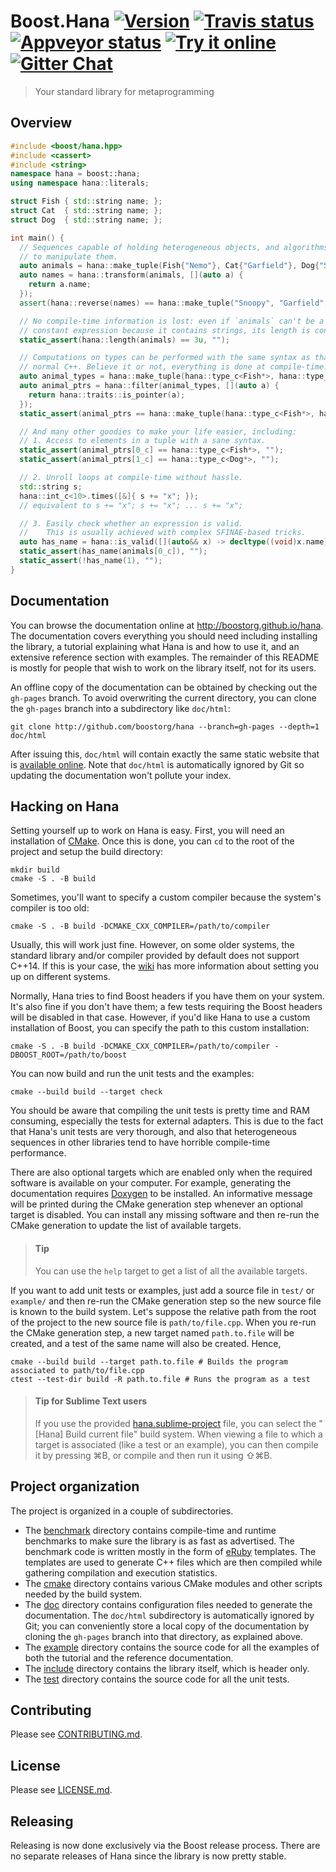 # Boost.Hana <a target="_blank" href="http://semver.org">![Version][badge.version]</a> <a target="_blank" href="https://travis-ci.org/boostorg/hana">![Travis status][badge.Travis]</a> <a target="_blank" href="https://ci.appveyor.com/project/ldionne/hana">![Appveyor status][badge.Appveyor]</a> <a target="_blank" href="https://godbolt.org/z/36MvzMb7n">![Try it online][badge.tryit]</a> <a target="_blank" href="https://gitter.im/boostorg/hana">![Gitter Chat][badge.Gitter]</a>

> Your standard library for metaprogramming

## Overview
<!-- Important: keep this in sync with example/overview.cpp -->
```cpp
#include <boost/hana.hpp>
#include <cassert>
#include <string>
namespace hana = boost::hana;
using namespace hana::literals;

struct Fish { std::string name; };
struct Cat  { std::string name; };
struct Dog  { std::string name; };

int main() {
  // Sequences capable of holding heterogeneous objects, and algorithms
  // to manipulate them.
  auto animals = hana::make_tuple(Fish{"Nemo"}, Cat{"Garfield"}, Dog{"Snoopy"});
  auto names = hana::transform(animals, [](auto a) {
    return a.name;
  });
  assert(hana::reverse(names) == hana::make_tuple("Snoopy", "Garfield", "Nemo"));

  // No compile-time information is lost: even if `animals` can't be a
  // constant expression because it contains strings, its length is constexpr.
  static_assert(hana::length(animals) == 3u, "");

  // Computations on types can be performed with the same syntax as that of
  // normal C++. Believe it or not, everything is done at compile-time.
  auto animal_types = hana::make_tuple(hana::type_c<Fish*>, hana::type_c<Cat&>, hana::type_c<Dog*>);
  auto animal_ptrs = hana::filter(animal_types, [](auto a) {
    return hana::traits::is_pointer(a);
  });
  static_assert(animal_ptrs == hana::make_tuple(hana::type_c<Fish*>, hana::type_c<Dog*>), "");

  // And many other goodies to make your life easier, including:
  // 1. Access to elements in a tuple with a sane syntax.
  static_assert(animal_ptrs[0_c] == hana::type_c<Fish*>, "");
  static_assert(animal_ptrs[1_c] == hana::type_c<Dog*>, "");

  // 2. Unroll loops at compile-time without hassle.
  std::string s;
  hana::int_c<10>.times([&]{ s += "x"; });
  // equivalent to s += "x"; s += "x"; ... s += "x";

  // 3. Easily check whether an expression is valid.
  //    This is usually achieved with complex SFINAE-based tricks.
  auto has_name = hana::is_valid([](auto&& x) -> decltype((void)x.name) { });
  static_assert(has_name(animals[0_c]), "");
  static_assert(!has_name(1), "");
}
```


## Documentation
You can browse the documentation online at http://boostorg.github.io/hana.
The documentation covers everything you should need including installing the
library, a tutorial explaining what Hana is and how to use it, and an extensive
reference section with examples. The remainder of this README is mostly for
people that wish to work on the library itself, not for its users.

An offline copy of the documentation can be obtained by checking out the
`gh-pages` branch. To avoid overwriting the current directory, you can clone
the `gh-pages` branch into a subdirectory like `doc/html`:
```shell
git clone http://github.com/boostorg/hana --branch=gh-pages --depth=1 doc/html
```

After issuing this, `doc/html` will contain exactly the same static website
that is [available online][Hana.docs]. Note that `doc/html` is automatically
ignored by Git so updating the documentation won't pollute your index.


## Hacking on Hana
Setting yourself up to work on Hana is easy. First, you will need an
installation of [CMake][]. Once this is done, you can `cd` to the root
of the project and setup the build directory:
```shell
mkdir build
cmake -S . -B build
```

Sometimes, you'll want to specify a custom compiler because the system's
compiler is too old:
```shell
cmake -S . -B build -DCMAKE_CXX_COMPILER=/path/to/compiler
```

Usually, this will work just fine. However, on some older systems, the standard
library and/or compiler provided by default does not support C++14. If
this is your case, the [wiki][Hana.wiki] has more information about
setting you up on different systems.

Normally, Hana tries to find Boost headers if you have them on your system.
It's also fine if you don't have them; a few tests requiring the Boost headers
will be disabled in that case. However, if you'd like Hana to use a custom
installation of Boost, you can specify the path to this custom installation:
```shell
cmake -S . -B build -DCMAKE_CXX_COMPILER=/path/to/compiler -DBOOST_ROOT=/path/to/boost
```

You can now build and run the unit tests and the examples:
```shell
cmake --build build --target check
```

You should be aware that compiling the unit tests is pretty time and RAM
consuming, especially the tests for external adapters. This is due to the
fact that Hana's unit tests are very thorough, and also that heterogeneous
sequences in other libraries tend to have horrible compile-time performance.

There are also optional targets which are enabled only when the required
software is available on your computer. For example, generating the
documentation requires [Doxygen][] to be installed. An informative message
will be printed during the CMake generation step whenever an optional target
is disabled. You can install any missing software and then re-run the CMake
generation to update the list of available targets.

> #### Tip
> You can use the `help` target to get a list of all the available targets.

If you want to add unit tests or examples, just add a source file in `test/`
or `example/` and then re-run the CMake generation step so the new source
file is known to the build system. Let's suppose the relative path from the
root of the project to the new source file is `path/to/file.cpp`. When you
re-run the CMake generation step, a new target named `path.to.file` will be
created, and a test of the same name will also be created. Hence,
```shell
cmake --build build --target path.to.file # Builds the program associated to path/to/file.cpp
ctest --test-dir build -R path.to.file # Runs the program as a test
```

> #### Tip for Sublime Text users
> If you use the provided [hana.sublime-project](hana.sublime-project) file,
> you can select the "[Hana] Build current file" build system. When viewing a
> file to which a target is associated (like a test or an example), you can
> then compile it by pressing ⌘B, or compile and then run it using ⇧⌘B.


## Project organization
The project is organized in a couple of subdirectories.
- The [benchmark](benchmark) directory contains compile-time and runtime
  benchmarks to make sure the library is as fast as advertised. The benchmark
  code is written mostly in the form of [eRuby][] templates. The templates
  are used to generate C++ files which are then compiled while gathering
  compilation and execution statistics.
- The [cmake](cmake) directory contains various CMake modules and other
  scripts needed by the build system.
- The [doc](doc) directory contains configuration files needed to generate
  the documentation. The `doc/html` subdirectory is automatically ignored
  by Git; you can conveniently store a local copy of the documentation by
  cloning the `gh-pages` branch into that directory, as explained above.
- The [example](example) directory contains the source code for all the
  examples of both the tutorial and the reference documentation.
- The [include](include) directory contains the library itself, which is
  header only.
- The [test](test) directory contains the source code for all the unit tests.


## Contributing
Please see [CONTRIBUTING.md](CONTRIBUTING.md).


## License
Please see [LICENSE.md](LICENSE.md).


## Releasing
Releasing is now done exclusively via the Boost release process. There are no
separate releases of Hana since the library is now pretty stable.


<!-- Links -->
[badge.Appveyor]: https://ci.appveyor.com/api/projects/status/github/boostorg/hana?svg=true&branch=master
[badge.Gitter]: https://img.shields.io/badge/gitter-join%20chat-blue.svg
[badge.Travis]: https://travis-ci.org/boostorg/hana.svg?branch=master
[badge.version]: https://badge.fury.io/gh/boostorg%2Fhana.svg
[badge.tryit]: https://img.shields.io/badge/try%20it-online-blue.svg
[CMake]: http://www.cmake.org
[Doxygen]: http://www.doxygen.org
[eRuby]: http://en.wikipedia.org/wiki/ERuby
[Hana.docs]: http://boostorg.github.io/hana
[Hana.wiki]: https://github.com/boostorg/hana/wiki
